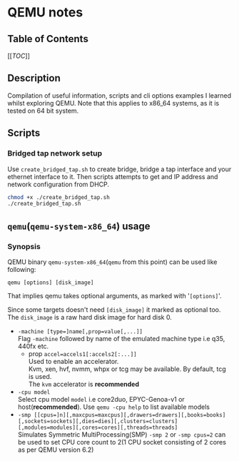 # QEMU notes

## Table of Contents
[[_TOC_]]

## Description
Compilation of useful information, scripts and cli options examples I learned whilst exploring QEMU. 
Note that this applies to x86_64 systems, as it is tested on 64 bit system. 

## Scripts 
### Bridged tap network setup
Use `create_bridged_tap.sh` to create bridge, bridge a tap interface and your ethernet interface to it. Then scripts attempts to get and IP address and network configuration from DHCP. 
```bash
chmod +x ./create_bridged_tap.sh
./create_bridged_tap.sh
```
## `qemu`(`qemu-system-x86_64`) usage
### Synopsis
QEMU binary `qemu-system-x86_64`(`qemu` from this point)
can be used like following:
```
qemu [options] [disk_image]
```
That implies qemu takes optional arguments, as marked with '`[options]`'.

Since some targets doesn't need `[disk_image]` it marked as optional too.
The `disk_image` is a raw hard disk image for hard disk 0. 

- `-machine [type=]name[,prop=value[,...]]`<br>
    Flag `-machine` followed by name of the emulated machine type i.e q35, 440fx etc.
    - prop `accel=accels1[:accels2[:...]]`<br>
    Used to enable an accelerator.  
    Kvm, xen, hvf, nvmm, whpx or tcg may be available. By default, tcg is used. <br>
    The `kvm` accelerator is **recommended**
- `-cpu model`<br>
    Select cpu model `model` i.e core2duo, EPYC-Genoa-v1 or host(**recommended**). Use `qemu -cpu help` to list available models
- `-smp [[cpus=]n][,maxcpus=maxcpus][,drawers=drawers][,books=books][,sockets=sockets][,dies=dies][,clusters=clusters][,modules=modules][,cores=cores][,threads=threads]`<br>
    Simulates Symmetric MultiProcessing(SMP)
    `-smp 2` or `-smp cpus=2` can be used to set CPU core count to 2(1 CPU socket consisting of 2 cores as per QEMU version 6.2) 










